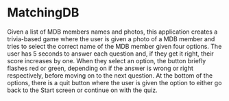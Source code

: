 # MatchingDB
 
Given a list of MDB members names and photos, this application creates a trivia-based game where the user is given a photo of a MDB member and tries to select the correct name of the MDB member given four options. The user has 5 seconds to answer each question and, if they get it right, their score increases by one. When they select an option, the button briefly flashes red or green, depending on if the answer is wrong or right respectively, before moving on to the next question. At the bottom of the options, there is a quit button where the user is given the option to either go back to the Start screen or continue on with the quiz. 
